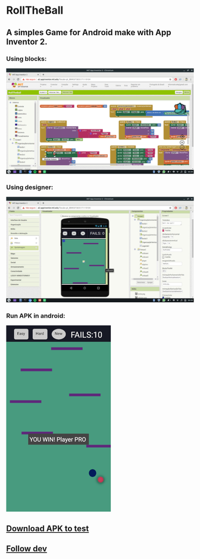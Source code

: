 # RollTheBall
## A simples Game for Android make with App Inventor 2.

### Using blocks:
![](https://github.com/JuniorCriste/RollTheBall/blob/master/assets/printscreens/back.png)

### Using designer:
![](https://github.com/JuniorCriste/RollTheBall/blob/master/src/Screen%201/designer.jpeg)

### Run APK in android:
![](https://github.com/JuniorCriste/RollTheBall/blob/master/assets/printscreens/mini_readme.png)

## [Download APK to test](https://github.com/JuniorCriste/RollTheBall/blob/master/RollTheBall.apk)

## [Follow dev](https://github.com/JuniorCriste)
